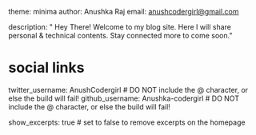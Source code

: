 theme: minima
author: Anushka Raj
email: anushcodergirl@gmail.com

description: "
  Hey There! Welcome to my blog site. Here I will share personal & technical contents.
  Stay connected more to come soon."
  
# social links

twitter_username: AnushCodergirl # DO NOT include the @ character, or else the build will fail!
github_username:  Anushka-codergirl # DO NOT include the @ character, or else the build will fail!

show_excerpts: true # set to false to remove excerpts on the homepage
